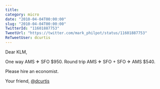 ```yaml
---
title: 
category: micro
date: "2010-04-04T00:00:00"
slug: "2010-04-04T00:00:00"
TwitterId: "11601887753"
TweetUrl: "https://twitter.com/mark_philpot/status/11601887753"
ReTweetUser: dcurtis
---
```


<i class="fa fa-retweet" aria-hidden="true"></i> Dear KLM,

One way AMS ✈ SFO $950. Round trip AMS ✈ SFO + SFO ✈ AMS $540.

Please hire an economist.

Your friend, [@dcurtis](https://twitter.com/dcurtis)
